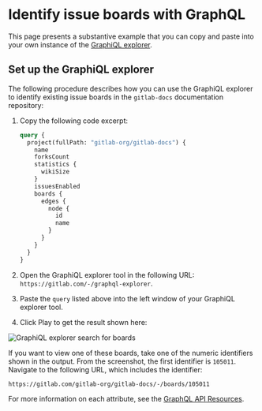 # Identify issue boards with GraphQL

This page presents a substantive example that you can copy and paste into your own
instance of the [GraphiQL explorer](https://gitlab.com/-/graphql-explorer).

## Set up the GraphiQL explorer

The following procedure describes how you can use the GraphiQL explorer to identify
existing issue boards in the `gitlab-docs` documentation repository:

1. Copy the following code excerpt:

   ```graphql
   query {
     project(fullPath: "gitlab-org/gitlab-docs") {
       name
       forksCount
       statistics {
         wikiSize
       }
       issuesEnabled
       boards {
         edges {
           node {
             id
             name
           }
         }
       }
     }
   }
   ```

1. Open the GraphiQL explorer tool in the following URL: `https://gitlab.com/-/graphql-explorer`.
1. Paste the `query` listed above into the left window of your GraphiQL explorer tool.
1. Click Play to get the result shown here:

![GraphiQL explorer search for boards](img/sample_image_boards.png)

If you want to view one of these boards, take one of the numeric identifiers shown in the output. From the screenshot, the first identifier is `105011`. Navigate to the following URL, which includes the identifier:

```markdown
https://gitlab.com/gitlab-org/gitlab-docs/-/boards/105011
```

For more information on each attribute, see the [GraphQL API Resources](reference/index.md).
